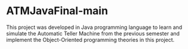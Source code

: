 # ATMJavaFinal-main
This project was developed in Java programming language to learn and simulate the Automatic Teller Machine from the previous semester and implement the Object-Oriented programming theories in this project.
